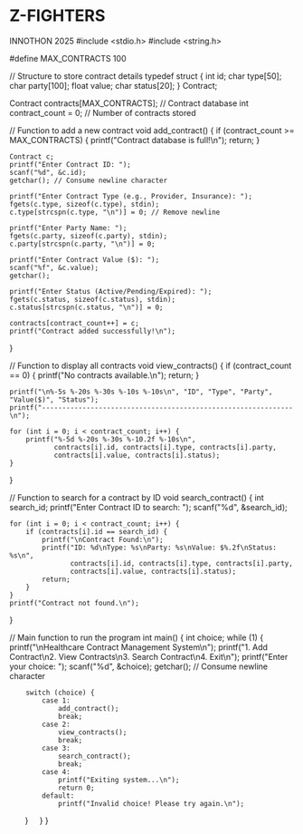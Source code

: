 # Z-FIGHTERS
INNOTHON 2025 
#include <stdio.h>
#include <string.h>

#define MAX_CONTRACTS 100

// Structure to store contract details
typedef struct {
    int id;
    char type[50];
    char party[100];
    float value;
    char status[20];
} Contract;

Contract contracts[MAX_CONTRACTS]; // Contract database
int contract_count = 0; // Number of contracts stored

// Function to add a new contract
void add_contract() {
    if (contract_count >= MAX_CONTRACTS) {
        printf("Contract database is full!\n");
        return;
    }

    Contract c;
    printf("Enter Contract ID: ");
    scanf("%d", &c.id);
    getchar(); // Consume newline character

    printf("Enter Contract Type (e.g., Provider, Insurance): ");
    fgets(c.type, sizeof(c.type), stdin);
    c.type[strcspn(c.type, "\n")] = 0; // Remove newline

    printf("Enter Party Name: ");
    fgets(c.party, sizeof(c.party), stdin);
    c.party[strcspn(c.party, "\n")] = 0;

    printf("Enter Contract Value ($): ");
    scanf("%f", &c.value);
    getchar();

    printf("Enter Status (Active/Pending/Expired): ");
    fgets(c.status, sizeof(c.status), stdin);
    c.status[strcspn(c.status, "\n")] = 0;

    contracts[contract_count++] = c;
    printf("Contract added successfully!\n");
}

// Function to display all contracts
void view_contracts() {
    if (contract_count == 0) {
        printf("No contracts available.\n");
        return;
    }

    printf("\n%-5s %-20s %-30s %-10s %-10s\n", "ID", "Type", "Party", "Value($)", "Status");
    printf("--------------------------------------------------------------\n");

    for (int i = 0; i < contract_count; i++) {
        printf("%-5d %-20s %-30s %-10.2f %-10s\n",
               contracts[i].id, contracts[i].type, contracts[i].party,
               contracts[i].value, contracts[i].status);
    }
}

// Function to search for a contract by ID
void search_contract() {
    int search_id;
    printf("Enter Contract ID to search: ");
    scanf("%d", &search_id);

    for (int i = 0; i < contract_count; i++) {
        if (contracts[i].id == search_id) {
            printf("\nContract Found:\n");
            printf("ID: %d\nType: %s\nParty: %s\nValue: $%.2f\nStatus: %s\n",
                   contracts[i].id, contracts[i].type, contracts[i].party,
                   contracts[i].value, contracts[i].status);
            return;
        }
    }
    printf("Contract not found.\n");
}

// Main function to run the program
int main() {
    int choice;
    while (1) {
        printf("\nHealthcare Contract Management System\n");
        printf("1. Add Contract\n2. View Contracts\n3. Search Contract\n4. Exit\n");
        printf("Enter your choice: ");
        scanf("%d", &choice);
        getchar(); // Consume newline character

        switch (choice) {
            case 1:
                add_contract();
                break;
            case 2:
                view_contracts();
                break;
            case 3:
                search_contract();
                break;
            case 4:
                printf("Exiting system...\n");
                return 0;
            default:
                printf("Invalid choice! Please try again.\n");
        }
    }
}

